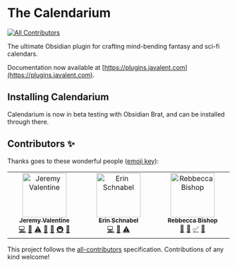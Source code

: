 # The Calendarium

<!-- ALL-CONTRIBUTORS-BADGE:START - Do not remove or modify this section -->
[![All Contributors](https://img.shields.io/badge/all_contributors-3-orange.svg?style=flat-square)](#contributors-)
<!-- ALL-CONTRIBUTORS-BADGE:END -->

The ultimate Obsidian plugin for crafting mind-bending fantasy and sci-fi calendars.

Documentation now available at [https://plugins.javalent.com](https://plugins.javalent.com).

## Installing Calendarium

Calendarium is now in beta testing with Obsidian Brat, and can be installed through there.

## Contributors ✨

Thanks goes to these wonderful people ([emoji key](https://allcontributors.org/docs/en/emoji-key)):

<!-- ALL-CONTRIBUTORS-LIST:START - Do not remove or modify this section -->
<!-- prettier-ignore-start -->
<!-- markdownlint-disable -->
<table>
  <tbody>
    <tr>
      <td align="center" valign="top" width="14.28%"><a href="https://www.buymeacoffee.com/valentine195"><img src="https://avatars.githubusercontent.com/u/38669521?v=4?s=100" width="100px;" alt="Jeremy Valentine"/><br /><sub><b>Jeremy Valentine</b></sub></a><br /><a href="https://github.com/javalent/the-calendarium/commits?author=valentine195" title="Code">💻</a> <a href="#design-valentine195" title="Design">🎨</a> <a href="https://github.com/javalent/the-calendarium/commits?author=valentine195" title="Tests">⚠️</a> <a href="https://github.com/javalent/the-calendarium/commits?author=valentine195" title="Documentation">📖</a> <a href="#ideas-valentine195" title="Ideas, Planning, & Feedback">🤔</a> <a href="#infra-valentine195" title="Infrastructure (Hosting, Build-Tools, etc)">🚇</a> <a href="#question-valentine195" title="Answering Questions">💬</a></td>
      <td align="center" valign="top" width="14.28%"><a href="https://www.ebullient.dev/"><img src="https://avatars.githubusercontent.com/u/808713?v=4?s=100" width="100px;" alt="Erin Schnabel"/><br /><sub><b>Erin Schnabel</b></sub></a><br /><a href="https://github.com/javalent/the-calendarium/commits?author=ebullient" title="Code">💻</a> <a href="#design-ebullient" title="Design">🎨</a> <a href="https://github.com/javalent/the-calendarium/commits?author=ebullient" title="Tests">⚠️</a></td>
      <td align="center" valign="top" width="14.28%"><a href="https://tenebrousdragon.com/"><img src="https://avatars.githubusercontent.com/u/68425372?v=4?s=100" width="100px;" alt="Rebbecca Bishop"/><br /><sub><b>Rebbecca Bishop</b></sub></a><br /><a href="https://github.com/javalent/the-calendarium/commits?author=sigrunixia" title="Documentation">📖</a> <a href="https://github.com/javalent/the-calendarium/issues?q=author%3Asigrunixia" title="Bug reports">🐛</a> <a href="#tutorial-sigrunixia" title="Tutorials">✅</a> <a href="#question-sigrunixia" title="Answering Questions">💬</a></td>
    </tr>
  </tbody>
</table>

<!-- markdownlint-restore -->
<!-- prettier-ignore-end -->

<!-- ALL-CONTRIBUTORS-LIST:END -->

This project follows the [all-contributors](https://github.com/all-contributors/all-contributors) specification. Contributions of any kind welcome!
